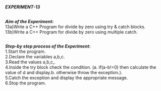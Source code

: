 #
**_EXPERIMENT-13_**
##
**_Aim of the Experiment:_**<br/>
13a)Write a C++ Program for divide by zero using try & catch blocks.<br/>
13b)Write a C++ Program for divide by zero using multiple catch.<br/>
##
**_Step-by step process of the Experiment:_**<br/>
1.Start the program.<br/>
2.Declare the variables a,b,c.<br/>
3.Read the values a,b,c,.<br/>
4.Inside the try block check the condition. (a. if(a-b!=0) then calculate the value of d and display.b. otherwise throw the exception.).<br/>
5.Catch the exception and display the appropriate message.<br/>
6.Stop the program.<br/>

